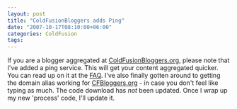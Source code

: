 ```yaml
---
layout: post
title: "ColdFusionBloggers adds Ping"
date: "2007-10-17T08:10:00+06:00"
categories: ColdFusion 
tags: 
---
```


If you are a blogger aggregated at <a href="http://www.coldfusionbloggers.org">ColdFusionBloggers.org</a>, please note that I've added a ping service. This will get your content aggregated quicker. You can read up on it at the <a href="http://www.cfbloggers.org/faq.cfm#q3a">FAQ</a>. I've also finally gotten around to getting the domain alias working for <a href="http://www.cfbloggers.org">CFBloggers.org</a> - in case you don't feel like typing as much. The code download has <i>not</i> been updated. Once I wrap up my new 'process' code, I'll update it.